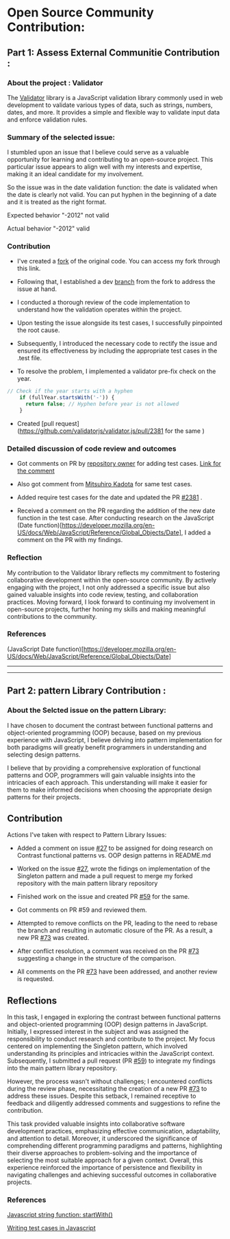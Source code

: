 # Open Source Community Contribution: 

## Part 1:  Assess External Communitie Contribution :  

### About the project :  Validator



The [Validator](https://github.com/validatorjs/validator.js) library is a JavaScript validation library commonly used in web development to validate various types of data, such as strings, numbers, dates, and more. It provides a simple and flexible way to validate input data and enforce validation rules.



 ### Summary of the selected issue:


I stumbled upon an issue that I believe could serve as a valuable opportunity for learning and contributing to an open-source project. This particular issue appears to align well with my interests and expertise, making it an ideal candidate for my involvement.

So the issue was in the date validation function: the date is validated when the date is clearly not valid. You can put hyphen in the beginning of a date and it is treated as the right format.


Expected behavior
"-2012" not valid

Actual behavior
"-2012" valid




### Contribution

* I've created a [fork](https://github.com/Sumit-tech-joshi/validator.js) of the original code. You can access my fork through this link.

* Following that, I established a dev [branch](https://github.com/Sumit-tech-joshi/validator.js/tree/dev-date-issue) from the fork to address the issue at hand.

* I conducted a thorough review of the code implementation to understand how the validation operates within the project.

* Upon testing the issue alongside its test cases, I successfully pinpointed the root cause.

* Subsequently, I introduced the necessary code to rectify the issue and ensured its effectiveness by including the appropriate test cases in the .test file.

* To resolve the problem, I implemented a validator pre-fix check on the year.

```javascript
// Check if the year starts with a hyphen
    if (fullYear.startsWith('-')) {
      return false; // Hyphen before year is not allowed
    }
``` 
* Created [pull request](https://github.com/validatorjs/validator.js/pull/2381 for the same
)  

### Detailed discussion of code review and outcomes

* Got comments on PR by [repository owner](https://github.com/WikiRik) for adding test cases. [Link for the comment](https://github.com/validatorjs/validator.js/pull/2381#pullrequestreview-1956457214)

* Also got comment from [Mitsuhiro Kadota](https://github.com/michiwo1) for same test cases.

* Added require test cases for the date and updated the PR [#2381](https://github.com/validatorjs/validator.js/pull/2381)
.

* Received a comment on the PR regarding the addition of the new date function in the test case. After conducting research on the JavaScript (Date function)[https://developer.mozilla.org/en-US/docs/Web/JavaScript/Reference/Global_Objects/Date], I added a comment on the PR with my findings.



### Reflection

My contribution to the Validator library reflects my commitment to fostering collaborative development within the open-source community. By actively engaging with the project, I not only addressed a specific issue but also gained valuable insights into code review, testing, and collaboration practices. Moving forward, I look forward to continuing my involvement in open-source projects, further honing my skills and making meaningful contributions to the community.


### References

(JavaScript Date function)[https://developer.mozilla.org/en-US/docs/Web/JavaScript/Reference/Global_Objects/Date]


---
---

## Part 2:  pattern Library Contribution :  

### About the Selcted issue on the pattern Library:

I have chosen to document the contrast between functional patterns and object-oriented programming (OOP) because, based on my previous experience with JavaScript, I believe delving into pattern implementation for both paradigms will greatly benefit programmers in understanding and selecting design patterns.

I believe that by providing a comprehensive exploration of functional patterns and OOP, programmers will gain valuable insights into the intricacies of each approach. This understanding will make it easier for them to make informed decisions when choosing the appropriate design patterns for their projects.

## Contribution

Actions I've taken with respect to Pattern Library Issues:

* Added a comment on issue [#27](https://github.com/nic-dgl104-winter-2024/pattern-library/issues/27) to be assigned for doing research on Contrast functional patterns vs. OOP design patterns in README.md

* Worked on the issue [#27](https://github.com/nic-dgl104-winter-2024/pattern-library/issues/27), wrote the fidings on implementation of the Singleton pattern and made a pull request to merge my forked repository with the main pattern library repository

* Finished work on the issue and created PR [#59](https://github.com/nic-dgl104-winter-2024/pattern-library/pull/59) for the same.

* Got comments on PR #59 and reviewed them.

* Attempted to remove conflicts on the PR, leading to the need to rebase the branch and resulting in automatic closure of the PR. As a result, a new PR [#73](https://github.com/nic-dgl104-winter-2024/pattern-library/pull/73) was created.

* After conflict resolution, a comment was received on the PR [#73](https://github.com/nic-dgl104-winter-2024/pattern-library/pull/73) suggesting a change in the structure of the comparison.

* All comments on the PR [#73](https://github.com/nic-dgl104-winter-2024/pattern-library/pull/73) have been addressed, and another review is requested.



## Reflections

In this task, I engaged in exploring the contrast between functional patterns and object-oriented programming (OOP) design patterns in JavaScript. Initially, I expressed interest in the subject and was assigned the responsibility to conduct research and contribute to the project. My focus centered on implementing the Singleton pattern, which involved understanding its principles and intricacies within the JavaScript context. Subsequently, I submitted a pull request (PR [#59](https://github.com/nic-dgl104-winter-2024/pattern-library/pull/59)) to integrate my findings into the main pattern library repository.

However, the process wasn't without challenges; I encountered conflicts during the review phase, necessitating the creation of a new PR [#73](https://github.com/nic-dgl104-winter-2024/pattern-library/pull/73) to address these issues. Despite this setback, I remained receptive to feedback and diligently addressed comments and suggestions to refine the contribution.

This task provided valuable insights into collaborative software development practices, emphasizing effective communication, adaptability, and attention to detail. Moreover, it underscored the significance of comprehending different programming paradigms and patterns, highlighting their diverse approaches to problem-solving and the importance of selecting the most suitable approach for a given context. Overall, this experience reinforced the importance of persistence and flexibility in navigating challenges and achieving successful outcomes in collaborative projects.

### References

[Javascript string function: startWith()](https://www.w3schools.com/jsref/jsref_startswith.asp#:~:text=The%20startsWith()%20method%20returns,()%20method%20is%20case%20sensitive.)

[Writing test cases in Javascript](https://www.lambdatest.com/learning-hub/javascript-unit-testing) 